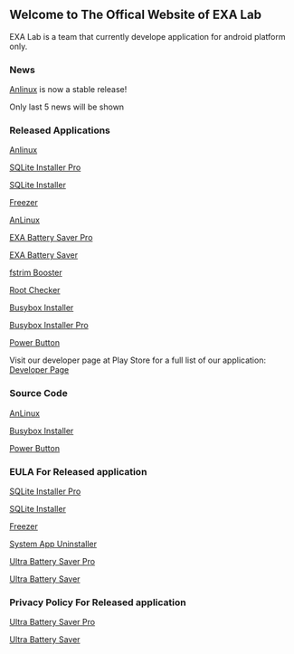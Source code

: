 ## Welcome to The Offical Website of EXA Lab

EXA Lab is a team that currently develope application for android platform only.

### News

[Anlinux](https://play.google.com/store/apps/details?id=exa.lnx.a) is now a stable release!

Only last 5 news will be shown


### Released Applications

[Anlinux](https://play.google.com/store/apps/details?id=exa.lnx.a)

[SQLite Installer Pro](https://play.google.com/store/apps/details?id=exa.free.sqlp)

[SQLite Installer](https://play.google.com/store/apps/details?id=exa.free.sql)

[Freezer](https://play.google.com/store/apps/details?id=exa.free.f)

[AnLinux](https://play.google.com/store/apps/details?id=exa.lnx.a)

[EXA Battery Saver Pro](https://play.google.com/store/apps/details?id=exa.pro.ubs.r)

[EXA Battery Saver](https://play.google.com/store/apps/details?id=exa.free.ubs)

[fstrim Booster](https://play.google.com/store/apps/details?id=exa.free.fsb)

[Root Checker](https://play.google.com/store/apps/details?id=exa.free.rc)

[Busybox Installer](https://play.google.com/store/apps/details?id=exa.free.bbin)

[Busybox Installer Pro](https://play.google.com/store/apps/details?id=exa.pro.bbin)

[Power Button](https://play.google.com/store/apps/details?id=exa.open.pb)

Visit our developer page at Play Store for a full list of our application: [Developer Page](http://play.google.com/store/apps/dev?id=8450947575366721624)



### Source Code

[AnLinux](https://github.com/EXALAB/AnLinux-App)

[Busybox Installer](https://github.com/EXALAB/Busybox-Installer-No-Root)

[Power Button](https://github.com/EXALAB/PowerButton)



### EULA For Released application

[SQLite Installer Pro](https://exalab.github.io/eula/sqlp)

[SQLite Installer](https://exalab.github.io/eula/sql)

[Freezer](https://exalab.github.io/eula/f)

[System App Uninstaller](https://exalab.github.io/eula/sau)

[Ultra Battery Saver Pro](https://exalab.github.io/eula/ubsp)

[Ultra Battery Saver](https://exalab.github.io/eula/ubsf)



### Privacy Policy For Released application

[Ultra Battery Saver Pro](https://exalab.github.io/privacypolicyforplay/ubsp)

[Ultra Battery Saver](https://exalab.github.io/privacypolicyforplay/ubsf)
